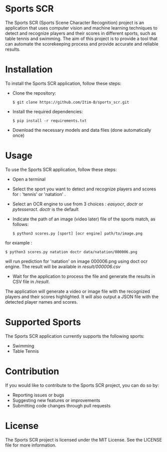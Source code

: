 # Sports SCR

The Sports SCR (Sports Scene Character Recognition) project is an application that uses computer vision and machine learning techniques to detect and recognize players and their scores in different sports, such as table tennis and swimming. The aim of this project is to provide a tool that can automate the scorekeeping process and provide accurate and reliable results.

# Installation

To install the Sports SCR application, follow these steps:

- Clone the repository:

    ```console
    $ git clone https://github.com/Itim-B/sports_scr.git
    ```

- Install the required dependencies: 

    ```console
    $ pip install -r requirements.txt
    ```
- Download the necessary models and data files (done automatically once)

# Usage

To use the Sports SCR application, follow these steps:

- Open a terminal
- Select the sport you want to detect and recognize players and scores for : 'tennis' or 'natation' .
- Select an OCR engine to use from 3 choices : *easyocr*, *doctr* or *pytesseract*. *doctr* is the default
- Indicate the path of an image (video later) file of the sports match, as follows:

    ```console
    $ python3 scores.py [sport] [ocr engine] path/to/image.png
    ```

for example : 

```console
$ python3 scores.py natation doctr data/natation/000006.png
```

will run prediction for 'natation' on image 000006.png using doct ocr engine. The result will be available in *result/000006.csv*

- Wait for the application to process the file and generate the results in CSV file in */result*.

The application will generate a video or image file with the recognized players and their scores highlighted. It will also output a JSON file with the detected player names and scores.

# Supported Sports

The Sports SCR application currently supports the following sports:

- Swimming
- Table Tennis

# Contribution

If you would like to contribute to the Sports SCR project, you can do so by:

- Reporting issues or bugs
- Suggesting new features or improvements
- Submitting code changes through pull requests

# License
The Sports SCR project is licensed under the MIT License. 
See the LICENSE file for more information.